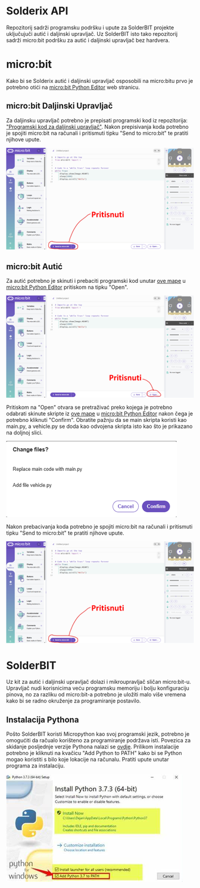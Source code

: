 # Solderix API

Repozitorij sadrži programsku podršku i upute za SolderBIT projekte uključujuči autić i daljinski upravljač. Uz SolderBIT isto tako repozitorij sadrži micro:bit podršku za autić i daljinski upravljač bez hardvera.

# micro:bit

Kako bi se Solderix autić i daljinski upravljač osposobili na micro:bitu prvo je potrebno otići na [micro:bit Python Editor](https://python.microbit.org/v/3) web stranicu.

## micro:bit Daljinski Upravljač
Za daljinsku upravljač potrebno je prepisati programski kod iz repozitorija: ["Programski kod za daljinski upravljač"](microbit/controller/main.py). Nakon prepisivanja koda potrebno je spojiti micro:bit na računali i pritismuti tipku "Send to micro:bit" te pratiti njihove upute.
 
![alt_text](images/12345.png)

## micro:bit Autić
Za autić potrebno je skinuti i prebaciti programski kod unutar [ove mape](microbit/car) u [micro:bit Python Editor](https://python.microbit.org/v/3) pritiskom na tipku "Open". 

![alt_text](images/2345.png)

Pritiskom na "Open" otvara se pretraživać preko kojega je potrebno odabrati skinute skripte iz  [ove mape](microbit/car) u [micro:bit Python Editor](https://python.microbit.org/v/3) nakon čega je potrebno kliknuti "Confirm". Obratite pažnju da se main skripta koristi kao main.py, a vehicle.py se doda kao odvojena skripta isto kao što je prikazano na doljnoj slici.

![alt_text](images/confirm.png)

Nakon prebacivanja koda potrebno je spojiti micro:bit na računali i pritismuti tipku "Send to micro:bit" te pratiti njihove upute.
 
![alt_text](images/12345.png)

# SolderBIT

Uz kit za autić i daljinski upravljač dolazi i mikroupravljač sličan micro:bit-u. Upravljač nudi korisnicima veću programsku memoriju i bolju konfiguraciju pinova, no za razliku od micro:bit-a potrebno je uložiti malo više vremena kako bi se radno okruženje za programiranje postavilo. 

## Instalacija Pythona
Pošto SolderBIT koristi Micropython kao svoj programski jezik, potrebno je omogućiti da račualo korišteno za programiranje podržava isti. Povezica za skidanje posljednje verzije Pythona nalazi se [ovdje](https://www.python.org/downloads/). Prilikom instalacije potrebno je kliknuti na kvačicu "Add Python to PATH" kako bi se Python mogao koristiti s bilo koje lokacije na računalu. Pratiti upute unutar programa za instalaciju.

![alt_text](images/python_install.jpg)






